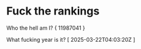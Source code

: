 # Fuck the rankings

Who the hell am I?
{ 11987041 }

What fucking year is it?
[ 2025-03-22T04:03:20Z ]
